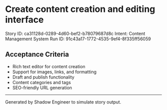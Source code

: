 # Create content creation and editing interface

Story ID: ca31128d-0289-4d60-bef2-b78079687d8c
Intent: Content Management System
Run ID: 91c43a17-1772-4535-9ef4-8f335ff56059

## Acceptance Criteria
- Rich text editor for content creation
- Support for images, links, and formatting
- Draft and publish functionality
- Content categories and tags
- SEO-friendly URL generation

---
Generated by Shadow Engineer to simulate story output.
